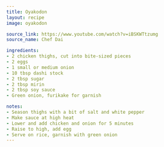 ```yaml
---
title: Oyakodon
layout: recipe
image: oyakodon

source_link: https://www.youtube.com/watch?v=iBSKWTtzumg
source_name: Chef Dai

ingredients:
- 2 chicken thighs, cut into bite-sized pieces
- 2 eggs
- 1 small or medium onion
- 10 tbsp dashi stock
- 2 tbsp sugar
- 2 tbsp mirin
- 2 tbsp soy sauce
- Green onion, furikake for garnish

notes:
- Season thighs with a bit of salt and white pepper
- Make sauce at high heat
- Lower and add chicken and onion for 5 minutes
- Raise to high, add egg
- Serve on rice, garnish with green onion
---
```

